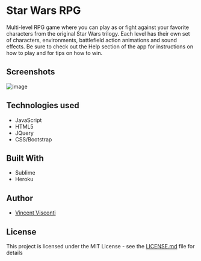 # Star Wars RPG
Multi-level RPG game where you can play as or fight against your favorite characters from the original Star Wars trilogy.  Each level has their own set of characters, environments, battlefield action animations and sound effects.  Be sure to check out the Help section of the app for instructions on how to play and for tips on how to win. 

## Screenshots
![image](https://github.com/VinnyV88/week-4-game/blob/master/screenshots/StarWars01b.PNG)

## Technologies used
- JavaScript
- HTML5
- JQuery
- CSS/Bootstrap

## Built With
* Sublime 
* Heroku 

## Author


* [Vincent Visconti](https://github.com/VinnyV88)
  


## License

This project is licensed under the MIT License - see the [LICENSE.md](LICENSE.md) file for details
